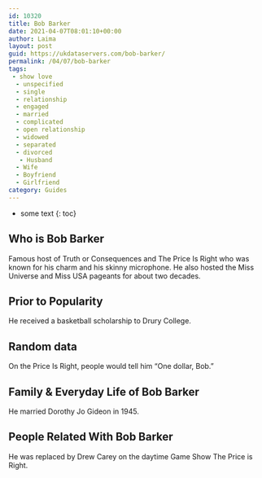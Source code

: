 ```yaml
---
id: 10320
title: Bob Barker
date: 2021-04-07T08:01:10+00:00
author: Laima
layout: post
guid: https://ukdataservers.com/bob-barker/
permalink: /04/07/bob-barker
tags:
 - show love
  - unspecified
  - single
  - relationship
  - engaged
  - married
  - complicated
  - open relationship
  - widowed
  - separated
  - divorced
   - Husband
  - Wife
  - Boyfriend
  - Girlfriend
category: Guides
---
```


* some text
{: toc}


## Who is Bob Barker
                  
                  
                  
Famous host of Truth or Consequences and The Price Is Right who was known for his charm and his skinny microphone. He also hosted the Miss Universe and Miss USA pageants for about two decades. 
                  
              
            
              
            
                
                
                
## Prior to Popularity
                  
                  
                  
He received a basketball scholarship to Drury College.
                  
              
            
              
            
                
                
                
## Random data
                  
                  
                  
On the Price Is Right, people would tell him &#8220;One dollar, Bob.&#8221; 
                  
              
            
              
            
                
                
                
## Family & Everyday Life of Bob Barker
                  
                  
                  
He married Dorothy Jo Gideon in 1945.
                  
              
            
              
            
                
                
                
## People Related With Bob Barker
                  
                  
                  
He was replaced by Drew Carey on the daytime Game Show The Price is Right.
                  
              
            
              
            
                
              
            
              
              
            
            
              
            
          
          
          